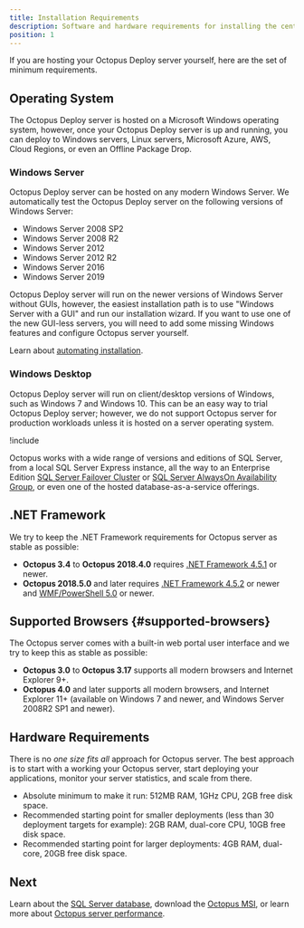 ```yaml
---
title: Installation Requirements
description: Software and hardware requirements for installing the central Octopus Deploy Server.
position: 1
---
```


If you are hosting your Octopus Deploy server yourself, here are the set of minimum requirements.

## Operating System

The Octopus Deploy server is hosted on a Microsoft Windows operating system, however, once your Octopus Deploy server is up and running, you can deploy to Windows servers, Linux servers, Microsoft Azure, AWS, Cloud Regions, or even an Offline Package Drop.

### Windows Server

Octopus Deploy server can be hosted on any modern Windows Server. We automatically test the Octopus Deploy server on the following versions of Windows Server:

- Windows Server 2008 SP2
- Windows Server 2008 R2
- Windows Server 2012
- Windows Server 2012 R2
- Windows Server 2016
- Windows Server 2019

Octopus Deploy server will run on the newer versions of Windows Server without GUIs, however, the easiest installation path is to use "Windows Server with a GUI" and run our installation wizard. If you want to use one of the new GUI-less servers, you will need to add some missing Windows features and configure Octopus server yourself.

Learn about [automating installation](/docs/installation/automating-installation.md).

### Windows Desktop

Octopus Deploy server will run on client/desktop versions of Windows, such as Windows 7 and Windows 10. This can be an easy way to trial Octopus Deploy server; however, we do not support Octopus server for production workloads unless it is hosted on a server operating system.

!include <sql>

Octopus works with a wide range of versions and editions of SQL Server, from a local SQL Server Express instance, all the way to an Enterprise Edition [SQL Server Failover Cluster](https://docs.microsoft.com/en-us/sql/sql-server/failover-clusters/high-availability-solutions-sql-server) or [SQL Server AlwaysOn Availability Group](https://docs.microsoft.com/en-us/sql/database-engine/availability-groups/windows/overview-of-always-on-availability-groups-sql-server), or even one of the hosted database-as-a-service offerings.

## .NET Framework

We try to keep the .NET Framework requirements for Octopus server as stable as possible:

- **Octopus 3.4** to **Octopus 2018.4.0** requires [.NET Framework 4.5.1](https://www.microsoft.com/en-au/download/details.aspx?id=40773) or newer.
- **Octopus 2018.5.0** and later requires [.NET Framework 4.5.2](https://www.microsoft.com/en-au/download/details.aspx?id=42642) or newer and [WMF/PowerShell 5.0](https://www.microsoft.com/en-us/download/details.aspx?id=50395) or newer.

## Supported Browsers {#supported-browsers}

The Octopus server comes with a built-in web portal user interface and we try to keep this as stable as possible:

- **Octopus 3.0** to **Octopus 3.17** supports all modern browsers and Internet Explorer 9+.
- **Octopus 4.0** and later supports all modern browsers, and Internet Explorer 11+ (available on Windows 7 and newer, and Windows Server 2008R2 SP1 and newer).

## Hardware Requirements

There is no *one size fits all* approach for Octopus server. The best approach is to start with a working your Octopus server, start deploying your applications, monitor your server statistics, and scale from there.

- Absolute minimum to make it run: 512MB RAM, 1GHz CPU, 2GB free disk space.
- Recommended starting point for smaller deployments (less than 30 deployment targets for example): 2GB RAM, dual-core CPU, 10GB free disk space.
- Recommended starting point for larger deployments: 4GB RAM, dual-core, 20GB free disk space.

## Next

Learn about the [SQL Server database](/docs/installation/sql-server-database.md), download the [Octopus MSI](/docs/installation/downloads.md), or learn more about [Octopus server performance](/docs/administration/managing-infrastructure/performance/index.md).
